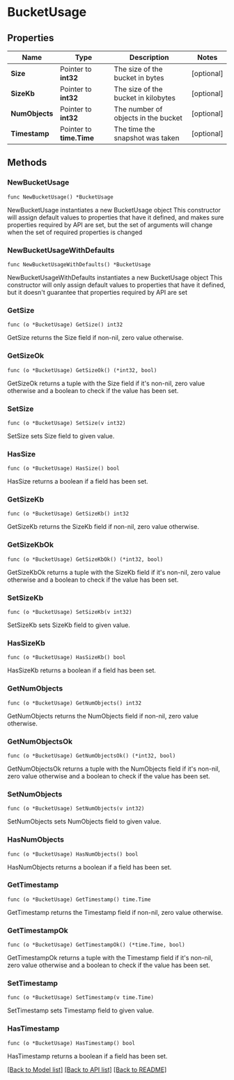 # BucketUsage

## Properties

Name | Type | Description | Notes
------------ | ------------- | ------------- | -------------
**Size** | Pointer to **int32** | The size of the bucket in bytes | [optional] 
**SizeKb** | Pointer to **int32** | The size of the bucket in kilobytes | [optional] 
**NumObjects** | Pointer to **int32** | The number of objects in the bucket | [optional] 
**Timestamp** | Pointer to **time.Time** | The time the snapshot was taken | [optional] 

## Methods

### NewBucketUsage

`func NewBucketUsage() *BucketUsage`

NewBucketUsage instantiates a new BucketUsage object
This constructor will assign default values to properties that have it defined,
and makes sure properties required by API are set, but the set of arguments
will change when the set of required properties is changed

### NewBucketUsageWithDefaults

`func NewBucketUsageWithDefaults() *BucketUsage`

NewBucketUsageWithDefaults instantiates a new BucketUsage object
This constructor will only assign default values to properties that have it defined,
but it doesn't guarantee that properties required by API are set

### GetSize

`func (o *BucketUsage) GetSize() int32`

GetSize returns the Size field if non-nil, zero value otherwise.

### GetSizeOk

`func (o *BucketUsage) GetSizeOk() (*int32, bool)`

GetSizeOk returns a tuple with the Size field if it's non-nil, zero value otherwise
and a boolean to check if the value has been set.

### SetSize

`func (o *BucketUsage) SetSize(v int32)`

SetSize sets Size field to given value.

### HasSize

`func (o *BucketUsage) HasSize() bool`

HasSize returns a boolean if a field has been set.

### GetSizeKb

`func (o *BucketUsage) GetSizeKb() int32`

GetSizeKb returns the SizeKb field if non-nil, zero value otherwise.

### GetSizeKbOk

`func (o *BucketUsage) GetSizeKbOk() (*int32, bool)`

GetSizeKbOk returns a tuple with the SizeKb field if it's non-nil, zero value otherwise
and a boolean to check if the value has been set.

### SetSizeKb

`func (o *BucketUsage) SetSizeKb(v int32)`

SetSizeKb sets SizeKb field to given value.

### HasSizeKb

`func (o *BucketUsage) HasSizeKb() bool`

HasSizeKb returns a boolean if a field has been set.

### GetNumObjects

`func (o *BucketUsage) GetNumObjects() int32`

GetNumObjects returns the NumObjects field if non-nil, zero value otherwise.

### GetNumObjectsOk

`func (o *BucketUsage) GetNumObjectsOk() (*int32, bool)`

GetNumObjectsOk returns a tuple with the NumObjects field if it's non-nil, zero value otherwise
and a boolean to check if the value has been set.

### SetNumObjects

`func (o *BucketUsage) SetNumObjects(v int32)`

SetNumObjects sets NumObjects field to given value.

### HasNumObjects

`func (o *BucketUsage) HasNumObjects() bool`

HasNumObjects returns a boolean if a field has been set.

### GetTimestamp

`func (o *BucketUsage) GetTimestamp() time.Time`

GetTimestamp returns the Timestamp field if non-nil, zero value otherwise.

### GetTimestampOk

`func (o *BucketUsage) GetTimestampOk() (*time.Time, bool)`

GetTimestampOk returns a tuple with the Timestamp field if it's non-nil, zero value otherwise
and a boolean to check if the value has been set.

### SetTimestamp

`func (o *BucketUsage) SetTimestamp(v time.Time)`

SetTimestamp sets Timestamp field to given value.

### HasTimestamp

`func (o *BucketUsage) HasTimestamp() bool`

HasTimestamp returns a boolean if a field has been set.


[[Back to Model list]](../README.md#documentation-for-models) [[Back to API list]](../README.md#documentation-for-api-endpoints) [[Back to README]](../README.md)


